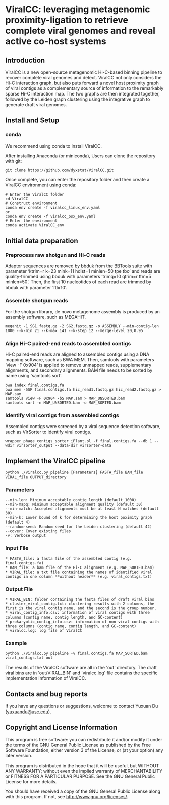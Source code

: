 # ViralCC: leveraging metagenomic proximity-ligation to retrieve complete viral genomes and reveal active co-host systems

## Introduction
ViralCC is a new open-source metagenomic Hi-C-based binning pipeline to recover complete viral genomes and detect. 
ViralCC not only considers the Hi-C interaction graph, but also puts forward a novel host proximity graph of viral contigs 
as a complementary source of information to the remarkably sparse Hi-C interaction map. The two graphs are then integrated together, 
followed by the Leiden graph clustering using the integrative graph to generate draft viral genomes.

## Install and Setup
### conda
We recommend using conda to install ViralCC.

After installing Anaconda (or miniconda), Users can clone the repository with git:
```
git clone https://github.com/dyxstat/ViralCC.git
```

Once complete, you can enter the repository folder and then create a ViralCC environment using conda:
```
# Enter the ViralCC folder
cd ViralCC
# Construct environment
conda env create -f viralcc_linux_env.yaml
or
conda env create -f viralcc_osx_env.yaml
# Enter the environment
conda activate ViralCC_env
```

## Initial data preparation
### Preprocess raw shotgun and Hi-C reads
Adaptor sequences are removed by bbduk from the BBTools suite with parameter ‘ktrim=r k=23 mink=11 hdist=1 minlen=50 tpe tbo’ and reads are quality-trimmed using bbduk with parameters ‘trimq=10 qtrim=r ftm=5 minlen=50’. Then, the first 10 nucleotides of each read are trimmed by bbduk with parameter ‘ftl=10’.
### Assemble shotgun reads
For the shotgun library, de novo metagenome assembly is produced by an assembly software, such as MEGAHIT.
```
megahit -1 SG1.fastq.gz -2 SG2.fastq.gz -o ASSEMBLY --min-contig-len 1000 --k-min 21 --k-max 141 --k-step 12 --merge-level 20,0.95
```
### Align Hi-C paired-end reads to assembled contigs
Hi-C paired-end reads are aligned to assembled contigs using a DNA mapping software, such as BWA MEM. Then, samtools with parameters ‘view -F 0x904’ is applied to remove unmapped reads, supplementary alignments, and secondary alignments. BAM file needs to be sorted by name using 'samtools sort'.
```
bwa index final.contigs.fa
bwa mem -5SP final.contigs.fa hic_read1.fastq.gz hic_read2.fastq.gz > MAP.sam
samtools view -F 0x904 -bS MAP.sam > MAP_UNSORTED.bam
samtools sort -n MAP_UNSORTED.bam -o MAP_SORTED.bam
```
### Identify viral contigs from assembled contigs
Assembled contigs were screened by a viral sequence detection software, such as VirSorter to identify viral contigs.
```
wrapper_phage_contigs_sorter_iPlant.pl -f final.contigs.fa --db 1 --wdir virsorter_output --data-dir virsorter-data
```


## Implement the ViralCC pipeline
```
python ./viralcc.py pipeline [Parameters] FASTA_file BAM_file VIRAL_file OUTPUT_directory
```
### Parameters
```
--min-len: Minimum acceptable contig length (default 1000)
--min-mapq: Minimum acceptable alignment quality (default 30)
--min-match: Accepted alignments must be at least N matches (default 30)
--min-k: Lower bound of k for determining the host poximity graph (default 4)
--random-seed: Random seed for the Leiden clustering (default 42)
--cover: Cover existing files
-v: Verbose output
```
### Input File
```
* FASTA_file: a fasta file of the assembled contig (e.g. final.contigs.fa)
* BAM_file: a bam file of the Hi-C alignment (e.g. MAP_SORTED.bam)
* VIRAL_file: a txt file containing the names of identified viral contigs in one column **without header** (e.g. viral_contigs.txt)
```

### Output File
```
* VIRAL_BIN: folder containing the fasta files of draft viral bins
* cluster_viral_contig.txt: clustering results with 2 columns, the first is the viral contig name, and the second is the group number.
* viral_contig_info.csv: information of viral contigs with three columns (contig name, contig length, and GC-content)
* prokaryotic_contig_info.csv: information of non-viral contigs with three columns (contig name, contig length, and GC-content)
* viralcc.log: log file of ViralCC
```


### Example
```
python ./viralcc.py pipeline -v final.contigs.fa MAP_SORTED.bam viral_contigs.txt out
```

The results of the ViralCC software are all in the 'out' directory. The draft viral bins are in 'out/VIRAL_BIN' and 'viralcc.log' file contains the specific implementation information of ViralCC.


## Contacts and bug reports
If you have any questions or suggestions, welcome to contact Yuxuan Du (yuxuandu@usc.edu).


## Copyright and License Information
This program is free software: you can redistribute it and/or modify it under the terms of the GNU General Public License as published by the Free Software Foundation, either version 3 of the License, or (at your option) any later version.

This program is distributed in the hope that it will be useful, but WITHOUT ANY WARRANTY; without even the implied warranty of MERCHANTABILITY or FITNESS FOR A PARTICULAR PURPOSE. See the GNU General Public License for more details.

You should have received a copy of the GNU General Public License along with this program. If not, see http://www.gnu.org/licenses/.






